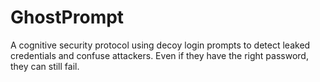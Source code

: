 # GhostPrompt
A cognitive security protocol using decoy login prompts to detect leaked credentials and confuse attackers. Even if they have the right password, they can still fail.
